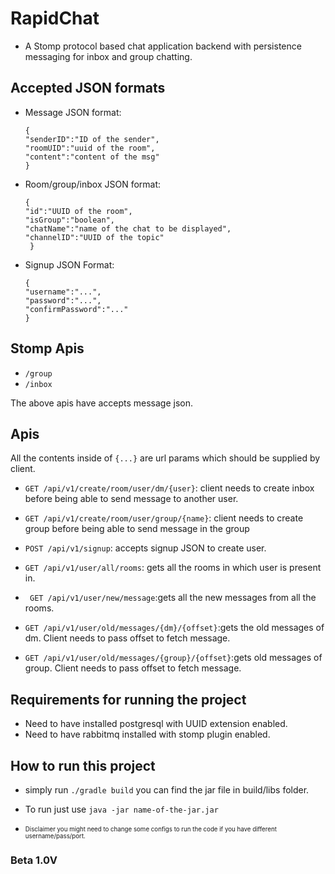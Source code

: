 # RapidChat

- A Stomp protocol based chat application backend with persistence messaging for inbox and group chatting.

## Accepted JSON formats

- Message JSON format:
    ```
  {
  "senderID":"ID of the sender",
  "roomUID":"uuid of the room", 
  "content":"content of the msg"
  }
  ```

- Room/group/inbox JSON format:

  ```
  {
  "id":"UUID of the room",
  "isGroup":"boolean",
  "chatName":"name of the chat to be displayed",
  "channelID":"UUID of the topic"
   }
  ```
- Signup JSON Format:

  ```
  {
  "username":"...",
  "password":"...",
  "confirmPassword":"..."
  } 
  ```

## Stomp Apis

- ```/group```
- ```/inbox```

The above apis have accepts message json.

## Apis

All the contents inside of ```{...}``` are url params which should be supplied by client.

- ```GET /api/v1/create/room/user/dm/{user}```: client needs to create inbox before being able to send message to
  another user.


- ```GET /api/v1/create/room/user/group/{name}```: client needs to create group before being able to send message in the
  group


- ```POST /api/v1/signup```: accepts signup JSON to create user.


- ```GET /api/v1/user/all/rooms```: gets all the rooms in which user is present in.


- ``` GET /api/v1/user/new/message```:gets all the new messages from all the rooms.


- ```GET /api/v1/user/old/messages/{dm}/{offset}```:gets the old messages of dm. Client needs to pass offset to fetch
  message.


- ```GET /api/v1/user/old/messages/{group}/{offset}```:gets old messages of group. Client needs to pass offset to fetch
  message.


## Requirements for running the project

- Need to have installed postgresql with UUID extension enabled.
- Need to have rabbitmq installed with stomp plugin enabled.

## How to run this project
- simply run `./gradle build` you can find the jar file in build/libs folder.
- To run just use `java -jar name-of-the-jar.jar`

- <sub><sup> Disclaimer you might need to change some configs to run the code if you have different username/pass/port.<sup><sub>
### Beta 1.0V